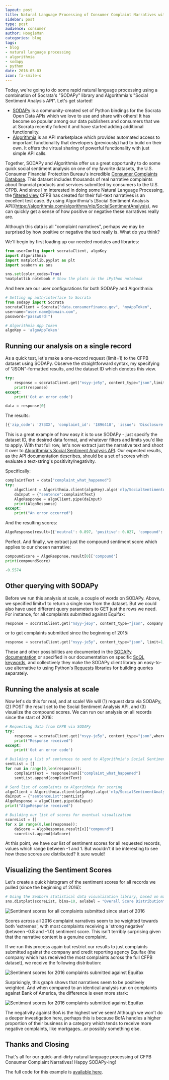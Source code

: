 ```yaml
---
layout: post
title: Natural Language Processing of Consumer Complaint Narratives with SODAPy and Algorithmia
sidebar: post
type: post
audience: consumer
author: HoogieMan
categories: blog
tags:
- blog
- natural language processing
- algorithmia
- sodapy
- python
date: 2016-05-03
icon: fa-smile-o
---
```


Today, we're going to do some rapid natural language processing using a combination of Socrata's "SODAPy" library and Algorithmia's "Social Sentiment Analysis API". Let's get started!

- [SODAPy](https://github.com/socrata/sodapy) is a community-created set of Python bindings for the Socrata Open Data APIs which we love to use and share with others! It has become so popular among our data publishers and consumers that we at Socrata recently forked it and have started adding additional functionality. 
- [Algorithmia](https://algorithmia.com/) is an API marketplace which provides automated access to important functionality that developers (previously) had to build on their own. It offers the virtual sharing of powerful functionality with just simple API calls. 

Together, SODAPy and Algorithmia offer us a great opportunity to do some quick social sentiment analysis on one of my favorite datasets, the U.S. Consumer Financial Protection Bureau's incredible [Consumer Complaints Database](http://www.consumerfinance.gov/data-research/consumer-complaints/). This dataset includes thousands of real narrative complaints about financial products and services submitted by consumers to the U.S. CFPB. And since I'm interested in doing some Natural Language Processing, the [filtered view](https://data.consumerfinance.gov/dataset/Consumer-Complaints-with-Consumer-Complaint-Narrat/nsyy-je5y) CFPB has created for their full-text narratives is an excellent test case. By using Algorithmia's [Social Sentiment Analysis API[(https://algorithmia.com/algorithms/nlp/SocialSentimentAnalysis), we can quickly get a sense of how positive or negative these narratives really are.

<div class="alert alert-info">
  <p>Although this data is all "complaint narratives", perhaps we may be surprised by how positive or negative the text really is. What do you think?</p>
</div>

We'll begin by first loading up our needed modules and libraries:

```python
from userConfig import socrataClient, algoKey
import Algorithmia
import matplotlib.pyplot as plt
import seaborn as sns

sns.set(color_codes=True)
%matplotlib notebook # Show the plots in the iPython notebook
```
    
And here are our user configurations for both SODAPy and Algorithmia:

```python
# Setting up auth/interface to Socrata
from sodapy import Socrata
socrataClient = Socrata("data.consumerfinance.gov", "myAppToken", 
username="user.name@domain.com", 
password="passw0rd!")

# Algorithmia App Token
algoKey = 'algoAppToken'
```
    
## Running our analysis on a single record
As a quick test, let's make a one-record request (limit=1) to the CFPB dataset using SODAPy. Observe the straightforward syntax, my specifying of "JSON"-formatted results, and the dataset ID which denotes this view.

```python
try:
    response = socrataClient.get("nsyy-je5y", content_type="json",limit=1)
    print(response)
except:
    print('Got an error code')

data = response[0]
```

The results:

```python
[{'zip_code': '273XX', 'complaint_id': '1896418', 'issue': 'Disclosure verification of debt', 'company': 'CFS2, Inc.', 'submitted_via': 'Web', 'date_received': '2016-04-26T04:31:16', 'complaint_what_happened': 'I disputed a CFS2 trade-line on XXXX of my credit reports. These were initially disputed on XXXX XXXX, XXXX to XXXX via certified mail and XXXX on XXXX XXXX, XXXX. Each of these were verified by CFS2. \n\nI subsequently received letters from CFS2 dated XXXX XXXX, XXXX and XXXX XXXX, XXXX stating they did not have the necessary information to verify my account and would need 60-90 days to do this. I disputed this trade-line again with both XXXX ( XXXX XXXX, XXXX ) & XXXX ( XXXX XXXX, XXXX ) and CFS2 verified both accounts again. \n', 'sub_issue': 'Not given enough info to verify debt', 'state': 'NC', 'company_response': 'Closed with explanation', 'consumer_consent_provided': 'Consent provided', 'product': 'Debt collection', 'consumer_disputed': 'No', 'date_sent_to_company': '2016-04-26T04:31:17', 'timely': 'Yes', 'company_public_response': 'Company believes it acted appropriately as authorized by contract or law', 'sub_product': 'Credit card'}]
```

This is a great example of how easy it is to use SODAPy - just specify the dataset ID, the desired data format, and whatever filters and limits you'd like to apply. With that full row, let's now extract just the narrative text and shoot it over to [Algorithmia's Social Sentiment Analysis API](https://algorithmia.com/algorithms/nlp/SocialSentimentAnalysis). Our expected results, as the API documentation describes, should be a set of scores which evaluate a text-string's positivity/negativity. 

Specifically:

```python
complaintText = data["complaint_what_happened"]
try:
    algoClient = Algorithmia.client(algoKey).algo('nlp/SocialSentimentAnalysis/0.1.2')
    daInput = {"sentence":complaintText}
    AlgoResponse = algoClient.pipe(daInput)
    print(AlgoResponse)
except:
    print("An error occurred")
```

And the resulting scores:

```python
AlgoResponse(result=[{'neutral': 0.897, 'positive': 0.027, 'compound': -0.5574, 'sentence': 'I disputed a CFS2 trade-line on XXXX of my credit reports. These were initially disputed on XXXX XXXX, XXXX to XXXX via certified mail and XXXX on XXXX XXXX, XXXX. Each of these were verified by CFS2. \n\nI subsequently received letters from CFS2 dated XXXX XXXX, XXXX and XXXX XXXX, XXXX stating they did not have the necessary information to verify my account and would need 60-90 days to do this. I disputed this trade-line again with both XXXX ( XXXX XXXX, XXXX ) & XXXX ( XXXX XXXX, XXXX ) and CFS2 verified both accounts again. \n', 'negative': 0.076}], metadata=Metadata(content_type='json', duration=0.127483706, stdout=None))
```
    
Perfect. And finally, we extract just the compound sentiment score which applies to our chosen narrative:

```python
compoundScore = AlgoResponse.result[0]['compound']
print(compoundScore)

-0.5574
```
    
## Other querying with SODAPy

Before we run this analysis at scale, a couple of words on SODAPy. Above, we specified limit=1 to return a single row from the dataset. But we could also have used different query parameters to GET just the rows we need. For instance, for all complaints submitted against Equifax:
    
```python
response = socrataClient.get("nsyy-je5y", content_type="json", company = "Equifax")
```

 or to get complaints submitted since the beginning of 2015:

```python
response = socrataClient.get("nsyy-je5y", content_type="json", limit=1, where="date_received > '2015-01-01'")
```

These and other possibilities are documented in the [SODAPy documentation](https://github.com/socrata/sodapy) or specified in our documentation on specific [SoQL keywords](https://dev.socrata.com/docs/queries/), and collectively they make the SODAPy client library an easy-to-use alternative to using Python's [Requests](http://docs.python-requests.org/en/master/) libraries for building queries separately.

## Running the analysis at scale

Now let's do this for real, and at scale! We will (1) request data via SODAPy, (2) POST the result set to the Social Sentiment Analysis API, and (3) visualize the compound scores. We can run our analysis on all records since the start of 2016:

```python
# Requesting data from CFPB via SODAPy
try:
    response = socrataClient.get("nsyy-je5y", content_type="json",where="date_received>'2016-01-01'")
    print("Response received")
except:
    print('Got an error code')

# Building a list of sentences to send to Algorithmia's Social Sentiment API
sentList = []
for num in range(0,len(response)):
    complaintText = response[num]["complaint_what_happened"]
    sentList.append(complaintText)

# Send list of complaints to Algorithmia for scoring
algoClient = Algorithmia.client(algoKey).algo('nlp/SocialSentimentAnalysis/0.1.2')
daInput = {"sentenceList":sentList}
AlgoResponse = algoClient.pipe(daInput)
print("AlgoResponse received")

# Building our list of scores for eventual visualization
scoreList = []
for x in range(0,len(response)):
    daScore = AlgoResponse.result[x]["compound"]
    scoreList.append(daScore)
```

At this point, we have our list of sentiment scores for all requested records, values which range between -1 and 1. But wouldn't it be interesting to see how these scores are distributed? It sure would!

## Visualizing the Sentiment Scores

Let's create a quick histogram of the sentiment scores for all records we pulled (since the beginning of 2016):

```python
# Using the Seaborn statistical data visualization library, based on matplotlib
sns.distplot(scoreList, bins=10, axlabel = "Overall Score Distribution")
```

![Sentiment scores for all complaints submitted since start of 2016](/img/all_records_sentiments_histogram.png)

Scores across all 2016 complaint narratives seem to be weighted towards both 'extremes', with most complaints receiving a 'strong negative' (between -0.8 and -1.0) sentiment score. This isn't terribly surprising given that the narrative content is a genuine complaint.

If we run this process again but restrict our results to just complaints submitted against the company and credit reporting agency Equifax (the company which has received the most complaints across the full CFPB dataset), we receive the following distribution:

![Sentiment scores for 2016 complaints submitted against Equifax](/img/equifax_complaint_distribution.png)

Surprisingly, this graph shows that narratives seem to be positively weighted. And when compared to an identical analysis run on complaints against Bank of America, the difference is even more stark:

![Sentiment scores for 2016 complaints submitted against Equifax](/img/bankofamerica_complaint_distribution.png)

The negativity against BoA is the highest we've seen! Although we won't do a deeper investigation here, perhaps this is because BofA handles a higher proportion of their business in a category which tends to receive more negative complaints, like mortgages...or possibly something else.

## Thanks and Closing

That's all for our quick-and-dirty natural language processing of CFPB Consumer Complaint Narratives! Happy SODAPy-ing!

The full code for this example is [available here](https://github.com/HoogieMan/CFPB-consumer-complaints).





